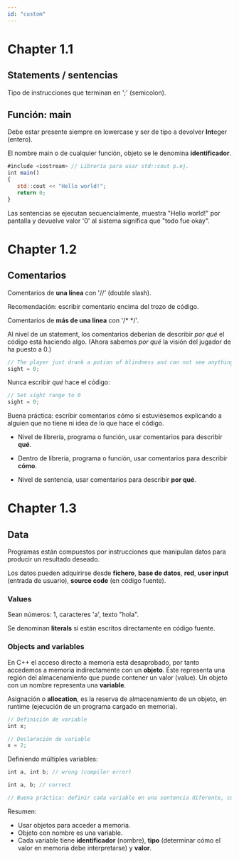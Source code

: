 ```yaml
---
id: "custom"
---
```


<!-- @import "note-style.less" -->

<!-- https://detexify.kirelabs.org/classify.html -->
<!-- https://shd101wyy.github.io/markdown-preview-enhanced/#/ -->

<link href="https://fonts.googleapis.com/css2?family=Handlee&display=swap" rel="stylesheet">

# Chapter 1.1

## Statements / sentencias

Tipo de instrucciones que  terminan en ';' (semicolon).

## Función: main

Debe estar presente siempre en lowercase y ser de tipo a devolver **Int**eger (entero).

El nombre main o de cualquier función, objeto se le denomina **identificador**.

```javascript {.line-numbers}
#include <iostream> // Librería para usar std::cout p.ej.
int main() 
{ 
   std::cout << "Hello world!";
   return 0;
}
```
Las sentencias se ejecutan secuencialmente, muestra "Hello world!" por pantalla y devuelve valor '0' al sistema significa que "todo fue okay".

# Chapter 1.2

## Comentarios

Comentarios de **una línea** con '//' (double slash).

Recomendación: escribir comentario encima del trozo de código.

Comentarios de **más de una línea** con '/* */'.

Al nivel de un statement, los comentarios deberían de describir *por qué* el código está haciendo algo.
(Ahora sabemos *por qué* la visión del jugador de ha puesto a 0.)
```javascript {.line-numbers}
// The player just drank a potion of blindness and can not see anything
sight = 0;
```

Nunca escribir *qué* hace el código:

```javascript {.line-numbers}
// Set sight range to 0
sight = 0;
```

Buena práctica: escribir comentarios cómo si estuviésemos explicando a alguien que no tiene ni idea de lo que hace el código.

- Nivel de librería, programa o función, usar comentarios para describir **qué**.

- Dentro de librería, programa o función, usar comentarios para describir **cómo**.

- Nivel de sentencia, usar comentarios para describir **por qué**.

# Chapter 1.3

## Data

Programas están compuestos por instrucciones que manipulan datos para producir un resultado deseado.

Los datos pueden adquirirse desde **fichero**, **base de datos**, **red**, **user input** (entrada de usuario), **source code** (en código fuente).

### Values

Sean números: 1, caracteres 'a', texto "hola".

Se denominan **literals** sí están escritos directamente en código fuente.

### Objects and variables

En C++ el acceso directo a memoria está desaprobado, por tanto accedemos a memoria indirectamente con un **objeto**. Éste representa una región del almacenamiento que puede contener un valor (value).
Un objeto con un nombre representa una **variable**.

Asignación o **allocation**, es la reserva de almacenamiento de un objeto, en runtime (ejecución de un programa cargado en memoria).

```javascript {.line-numbers}
// Definición de variable
int x;

// Declaración de variable
x = 2;
```

Definiendo múltiples variables:

```javascript {.line-numbers}
int a, int b; // wrong (compiler error)

int a, b; // correct

// Buena práctica: definir cada variable en una sentencia diferente, con comentarios.
```

Resumen:
- Usar objetos para acceder a memoria.
- Objeto con nombre es una variable.
- Cada variable tiene **identificador** (nombre), **tipo** (determinar cómo el valor en memoria debe interpretarse) y **valor**.